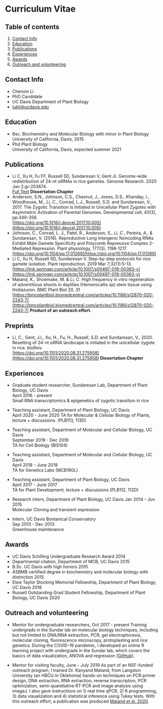 # Curriculum Vitae   

## Table of contents

1. [Contact Info](#Contact_Info)
2. [Education](#Education)
3. [Publications](#Publications)
4. [Experiences](#Experiences)
5. [Awards](#Awards)
6. [Outreach and volunteering](#Outreach_volunteering)

## Contact Info <a name="Contact_Info"></a>

* Chenxin Li
* PhD Candidate  
* UC Davis Department of Plant Biology 
* lukli@ucdavis.edu

## Education <a name="Education"></a>

* Bsc. Biochemistry and Molecular Biology with minor in Plant Biology  
University of California, Davis, 2015
* Phd Plant Biology    
University of California, Davis, expected summer 2021     

## Publications <a name="Publications"></a>

* Li C, Xu H, Fu FF, Russell SD, Sundaresan V, Gent JI. Genome-wide redistribution of 24-nt siRNAs in rice gametes. Genome Research. 2020 Jan 2:gr-253674.  
[Full Text](https://genome.cshlp.org/content/early/2020/01/30/gr.253674.119.full.pdf) **Dissertation Chapter** 
* Anderson, S.N., Johnson, C.S., Chesnut, J., Jones, D.S., Khanday, I., Woodhouse, M., *Li, C*., Conrad, L.J., Russell, S.D. and Sundaresan, V., 2017. The Zygotic Transition Is Initiated in Unicellular Plant Zygotes with Asymmetric Activation of Parental Genomes. Developmental cell, 43(3), pp.349-358.    
[https://doi.org/10.1016/j.devcel.2017.10.005](https://doi.org/10.1016/j.devcel.2017.10.005)  
* Johnson, C., Conrad, L. J., Patel, R., Anderson, S., *Li, C*., Pereira, A., & Sundaresan, V. (2018). Reproductive Long Intergenic Noncoding RNAs Exhibit Male Gamete Specificity and Polycomb Repressive Complex 2-Mediated Repression. Plant physiology, 177(3), 1198-1217.   
[https://doi.org/10.1104/pp.17.01269](https://doi.org/10.1104/pp.17.01269)  
* Li C, Xu H, Russell SD, Sundaresan V. Step-by-step protocols for rice gamete isolation. Plant reproduction. 2019 Mar 7;32(1):5-13.    
[https://link.springer.com/article/10.1007/s00497-019-00363-y](https://link.springer.com/article/10.1007/s00497-019-00363-y)  
* Matand, K., Shoemake, M. & *Li, C*. High frequency in vitro regeneration of adventitious shoots in daylilies (Hemerocallis sp) stem tissue using thidiazuron. BMC Plant Biol 20, 31   
[https://bmcplantbiol.biomedcentral.com/articles/10.1186/s12870-020-2243-7](https://bmcplantbiol.biomedcentral.com/articles/10.1186/s12870-020-2243-7) **Product of an outreach effort.** 

## Preprints <a name="Preprints"></a>

* Li, C., Gent, J.I., Xu, H., Fu, H., Russell, S.D. and Sundaresan, V., 2020. Resetting of 24-nt siRNA landscape is initiated in the unicellular zygote in rice. bioRxiv.  
[https://doi.org/10.1101/2020.08.31.275958](https://doi.org/10.1101/2020.08.31.275958) **Dissertation Chapter**

## Experiences <a name="Experiences"></a>

* Graduate student researcher, Sundaresan Lab, Department of Plant Biology, UC Davis  
April 2016 - present  
Small RNA transcriptomics & epigenetics of zygotic transition in rice

* Teaching assistant, Department of Plant Biology, UC Davis  
April 2020 - June 2020
TA for Molecular & Cellular Biology of Plants, lecture + discussions. (PLB113, 113D) 

* Teaching assistant, Department of Molecular and Cellular Biology, UC Davis  
September 2019 - Dec 2019  
TA for Cell Biology (BIS104)

* Teaching assistant, Department of Molecular and Cellular Biology, UC Davis  
April 2018 - June 2018  
TA for Genetics Labs (MCB160L)  

* Teaching assistant, Department of Plant Biology, UC Davis  
April 2017 - June 2017  
TA for Plant Development, lecture + discussions (PLB112, 112D) 

* Research intern, Department of Plant Biology, UC Davis 
Jan 2014 - Jun 2015  
Molecular Cloning and transient expression  

* Intern, UC Davis Bontanical Conservatory  
Sep 2013 - Dec 2013   
Greenhouse maintenance

## Awards <a name="Awards"></a>

* UC Davis Schilling Undergraduate Research Award 2014
* Departmental citation, Department of MCB, UC Davis 2015
* B.Sc. UC Davis with high honors 2015
* ASBMB certified degree in biochemistry and molecular biology with distinction 2015
* Elsie Taylor Stocking Memorial Fellowship, Department of Plant Biology, UC Davis 2018
* Russell Outstanding Grad Student Fellowship, Department of Plant Biology, UC Davis 2020

## Outreach and volunteering <a name="Outreach_volunteering"></a>

* Mentor for undergraduate researchers, Oct 2017 - present
Training undergrads in the Sundar lab on molecular biology techniques, including but not limited to DNA/RNA extraction, PCR, gel electrophoresis, molecular cloning, fluorescence microscopy, protoplasting and rice genetics. During the COVID-19 pandemic, I developed an online R learning project with undergrads in the Sundar lab, which covers the basics of data visualization, ANOVA and regression [(GitHub)](https://github.com/cxli233/Online_R_learning).  

* Mentor for visiting faculty, June - July 2019
As part of an NSF-funded outreach program, I trained Dr. Kanyand Matand, from Langston University (an HBCU in Oklahoma) hands-on techniques on PCR primer design, DNA extraction, RNA extraction, reverse transcription, PCR optimization, semi-quantitative RT-PCR and image analysis using imageJ. I also gave instructions on 1) real time qPCR, 2) R programming, 3) data visualization and 4) statistical inference using Tukey tests. With this outreach effort, a publication was produced [Matand et al. 2020](https://bmcplantbiol.biomedcentral.com/articles/10.1186/s12870-020-2243-7).  
